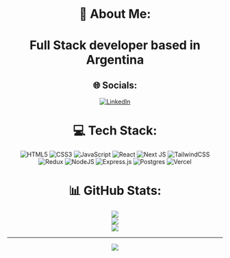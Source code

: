 <div align="center">
  
# 💫 About Me:
  <h1>Full Stack developer based in Argentina</h1>


## 🌐 Socials:
[![LinkedIn](https://img.shields.io/badge/LinkedIn-%230077B5.svg?logo=linkedin&logoColor=white)](https://linkedin.com/in/luqasmagra) 

# 💻 Tech Stack:
![HTML5](https://img.shields.io/badge/html5-%23E34F26.svg?style=for-the-badge&logo=html5&logoColor=white) ![CSS3](https://img.shields.io/badge/css3-%231572B6.svg?style=for-the-badge&logo=css3&logoColor=white) ![JavaScript](https://img.shields.io/badge/javascript-%23323330.svg?style=for-the-badge&logo=javascript&logoColor=%23F7DF1E) ![React](https://img.shields.io/badge/react-%2320232a.svg?style=for-the-badge&logo=react&logoColor=%2361DAFB) ![Next JS](https://img.shields.io/badge/Next-black?style=for-the-badge&logo=next.js&logoColor=white) ![TailwindCSS](https://img.shields.io/badge/tailwindcss-%2338B2AC.svg?style=for-the-badge&logo=tailwind-css&logoColor=white) ![Redux](https://img.shields.io/badge/redux-%23593d88.svg?style=for-the-badge&logo=redux&logoColor=white) ![NodeJS](https://img.shields.io/badge/node.js-6DA55F?style=for-the-badge&logo=node.js&logoColor=white) ![Express.js](https://img.shields.io/badge/express.js-%23404d59.svg?style=for-the-badge&logo=express&logoColor=%2361DAFB) ![Postgres](https://img.shields.io/badge/postgres-%23316192.svg?style=for-the-badge&logo=postgresql&logoColor=white) ![Vercel](https://img.shields.io/badge/vercel-%23000000.svg?style=for-the-badge&logo=vercel&logoColor=white)        
# 📊 GitHub Stats:
![](https://github-readme-stats.vercel.app/api?username=luqasmagra&theme=default&hide_border=true&include_all_commits=true&count_private=false)<br/>
![](https://github-readme-streak-stats.herokuapp.com/?user=luqasmagra&theme=default&hide_border=true)<br/>
![](https://github-readme-stats.vercel.app/api/top-langs/?username=luqasmagra&theme=default&hide_border=true&include_all_commits=true&count_private=false&layout=compact)

---
[![](https://visitcount.itsvg.in/api?id=luqasmagra&icon=0&color=0)](https://visitcount.itsvg.in)

<!-- Proudly created with GPRM ( https://gprm.itsvg.in ) -->
  
  </div>
